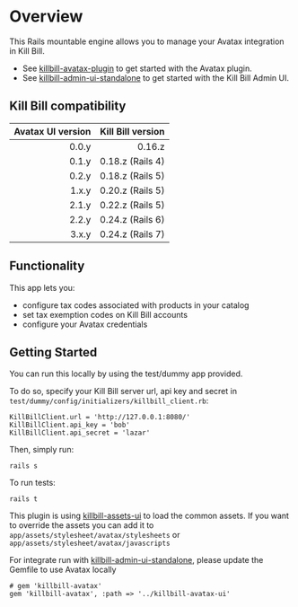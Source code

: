 
Overview
========

This Rails mountable engine allows you to manage your Avatax integration in Kill Bill.

* See [killbill-avatax-plugin](https://github.com/killbill/killbill-avatax-plugin) to get started with the Avatax plugin.
* See [killbill-admin-ui-standalone](https://github.com/killbill/killbill-admin-ui-standalone) to get started with the Kill Bill Admin UI.

Kill Bill compatibility
-----------------------

| Avatax UI version | Kill Bill version |
|------------------:|------------------:|
|             0.0.y |            0.16.z |
|             0.1.y |  0.18.z (Rails 4) |
|             0.2.y |  0.18.z (Rails 5) |
|             1.x.y |  0.20.z (Rails 5) |
|             2.1.y |  0.22.z (Rails 5) |
|             2.2.y |  0.24.z (Rails 6) |
|             3.x.y |  0.24.z (Rails 7) |

Functionality
-------------

This app lets you:

* configure tax codes associated with products in your catalog
* set tax exemption codes on Kill Bill accounts
* configure your Avatax credentials

Getting Started
---------------

You can run this locally by using the test/dummy app provided.

To do so, specify your Kill Bill server url, api key and secret in ```test/dummy/config/initializers/killbill_client.rb```:

```
KillBillClient.url = 'http://127.0.0.1:8080/'
KillBillClient.api_key = 'bob'
KillBillClient.api_secret = 'lazar'
```

Then, simply run:

```
rails s
```


To run tests:

```
rails t
```
This plugin is using [killbill-assets-ui](https://github.com/killbill/killbill-assets-ui) to load the common assets.
If you want to override the assets you can add it to ```app/assets/stylesheet/avatax/stylesheets``` or ```app/assets/stylesheet/avatax/javascripts```

For integrate run with [killbill-admin-ui-standalone](https://github.com/killbill/killbill-admin-ui-standalone), please update the Gemfile to use Avatax locally

```
# gem 'killbill-avatax'
gem 'killbill-avatax', :path => '../killbill-avatax-ui'
```
